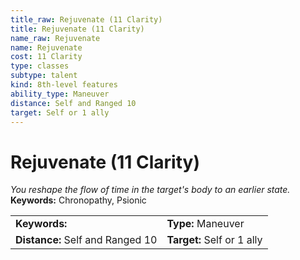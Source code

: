 ```yaml
---
title_raw: Rejuvenate (11 Clarity)
title: Rejuvenate (11 Clarity)
name_raw: Rejuvenate
name: Rejuvenate
cost: 11 Clarity
type: classes
subtype: talent
kind: 8th-level features
ability_type: Maneuver
distance: Self and Ranged 10
target: Self or 1 ally
---
```


# Rejuvenate (11 Clarity)

*You reshape the flow of time in the target's body to an earlier state.* **Keywords:** Chronopathy, Psionic

|                                  |                            |
| :------------------------------- | :------------------------- |
| **Keywords:**                    | **Type:** Maneuver         |
| **Distance:** Self and Ranged 10 | **Target:** Self or 1 ally |
